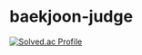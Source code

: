 # baekjoon-judge

[![Solved.ac Profile](http://mazassumnida.wtf/api/v2/generate_badge?boj=exceed_96)](https://solved.ac/exceed_96/)
